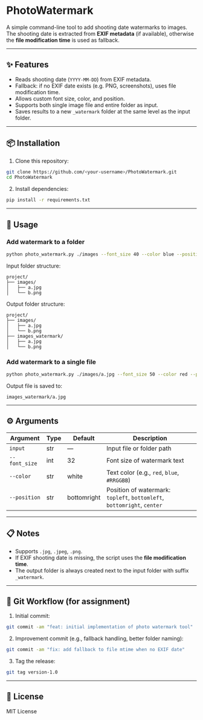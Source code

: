 # PhotoWatermark

A simple command-line tool to add shooting date watermarks to images.  
The shooting date is extracted from **EXIF metadata** (if available), otherwise the **file modification time** is used as fallback.

---

## ✨ Features
- Reads shooting date (`YYYY-MM-DD`) from EXIF metadata.  
- Fallback: if no EXIF date exists (e.g. PNG, screenshots), uses file modification time.  
- Allows custom font size, color, and position.  
- Supports both single image file and entire folder as input.  
- Saves results to a new `_watermark` folder at the same level as the input folder.

---

## 📦 Installation

1. Clone this repository:

```bash
git clone https://github.com/<your-username>/PhotoWatermark.git
cd PhotoWatermark
```

2. Install dependencies:

```bash
pip install -r requirements.txt
```

---

## 🚀 Usage

### Add watermark to a folder

```bash
python photo_watermark.py ./images --font_size 40 --color blue --position center
```

Input folder structure:

```
project/
├── images/
│   ├── a.jpg
│   └── b.png
```

Output folder structure:

```
project/
├── images/
│   ├── a.jpg
│   └── b.png
├── images_watermark/
│   ├── a.jpg
│   └── b.png
```

### Add watermark to a single file

```bash
python photo_watermark.py ./images/a.jpg --font_size 50 --color red --position bottomright
```

Output file is saved to:

```
images_watermark/a.jpg
```

---

## ⚙️ Arguments

| Argument       | Type   | Default      | Description |
|----------------|--------|-------------|-------------|
| `input`        | str    | —           | Input file or folder path |
| `--font_size`  | int    | 32          | Font size of watermark text |
| `--color`      | str    | white       | Text color (e.g., `red`, `blue`, `#RRGGBB`) |
| `--position`   | str    | bottomright | Position of watermark: `topleft`, `bottomleft`, `bottomright`, `center` |

---

## 📋 Notes
- Supports `.jpg`, `.jpeg`, `.png`.  
- If EXIF shooting date is missing, the script uses the **file modification time**.  
- The output folder is always created next to the input folder with suffix `_watermark`.  

---

## 📝 Git Workflow (for assignment)

1. Initial commit:

```bash
git commit -am "feat: initial implementation of photo watermark tool"
```

2. Improvement commit (e.g., fallback handling, better folder naming):

```bash
git commit -am "fix: add fallback to file mtime when no EXIF date"
```

3. Tag the release:

```bash
git tag version-1.0
```

---

## 📜 License
MIT License
